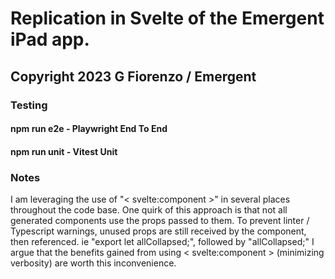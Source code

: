 # Replication in Svelte of the Emergent iPad app.

## Copyright 2023 G Fiorenzo / Emergent

### Testing

#### npm run e2e - Playwright End To End

#### npm run unit - Vitest Unit

### Notes

I am leveraging the use of "< svelte:component >" in several places throughout the code base. One quirk of this approach is that not all generated components use the props passed to them. To prevent linter / Typescript warnings, unused props are still received by the component, then referenced. ie "export let allCollapsed;", followed by "allCollapsed;" I argue that the benefits gained from using < svelte:component > (minimizing verbosity) are worth this inconvenience.
